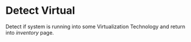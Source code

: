# Detect Virtual

Detect if system is running into some Virtualization Technology
and return into _inventory_ page.
